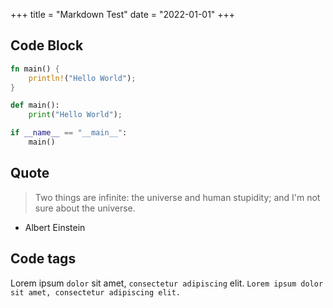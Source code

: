 +++
title = "Markdown Test"
date = "2022-01-01"
+++

## Code Block

```rust
fn main() {
    println!("Hello World");
}
```

```py
def main():
    print("Hello World");

if __name__ == "__main__":
    main()  
```

## Quote

> Two things are infinite: the universe and human stupidity; and I'm not sure about the universe.
- Albert Einstein


## Code tags

Lorem ipsum `dolor` sit amet, `consectetur adipiscing` elit. 
`Lorem ipsum dolor sit amet, consectetur adipiscing elit.`
